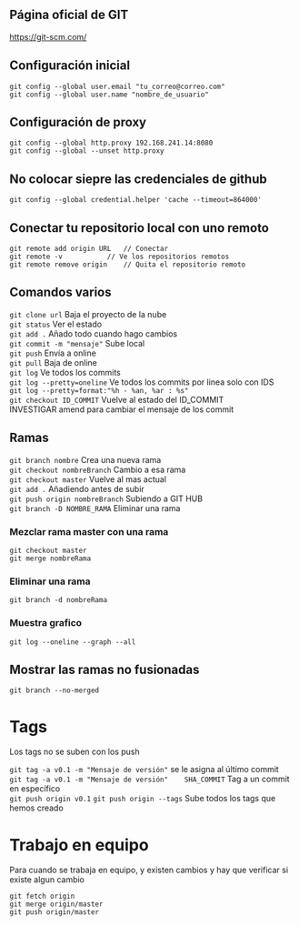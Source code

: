 ## Página oficial de GIT
https://git-scm.com/

## Configuración inicial
```
git config --global user.email "tu_correo@correo.com"
git config --global user.name "nombre_de_usuario"
```

## Configuración de proxy
```
git config --global http.proxy 192.168.241.14:8080 
git config --global --unset http.proxy
```

## No colocar siepre las credenciales de github
```
git config --global credential.helper 'cache --timeout=864000'
```

## Conectar tu repositorio local con uno remoto
```
git remote add origin URL	// Conectar
git remote -v			// Ve los repositorios remotos
git remote remove origin	// Quita el repositorio remoto
```
## Comandos varios

`git clone url`				      Baja el proyecto de la nube <br>
`git status` 					      Ver el estado <br>
`git add .` 					      Añado todo cuando hago cambios <br>
`git commit -m "mensaje"` 	Sube local <br>
`git push` 					        Envía a online <br>
`git pull` 					        Baja de online <br>
`git log`						        Ve todos los commits <br>
`git log --pretty=oneline`	Ve todos los commits por linea solo con IDS <br>
`git log --pretty=format:"%h - %an, %ar : %s"` <br>
`git checkout ID_COMMIT`		Vuelve al estado del ID_COMMIT <br>
INVESTIGAR amend para cambiar el mensaje de los commit

## Ramas
`git branch nombre`			        Crea una nueva rama<br>
`git checkout nombreBranch`	    Cambio a esa rama<br>
`git checkout master`			      Vuelve al mas actual<br>
`git add .`					            Añadiendo antes de subir<br>
`git push origin nombreBranch`	Subiendo a GIT HUB<br>
`git branch -D NOMBRE_RAMA`		  Eliminar una rama<br>

### Mezclar rama master con una rama
```
git checkout master
git merge nombreRama
```
### Eliminar una rama
```
git branch -d nombreRama
```
### Muestra grafico
```
git log --oneline --graph --all
```

## Mostrar las ramas no fusionadas
```
git branch --no-merged
```

# Tags
Los tags no se suben con los push

`git tag -a v0.1 -m "Mensaje de versión"`			        se le asigna al último commit<br>
`git tag -a v0.1 -m "Mensaje de versión"	SHA_COMMIT`	Tag a un commit en específico<br>
`git push origin v0.1`
`git push origin --tags`					                    Sube todos los tags que hemos creado<br>


# Trabajo en equipo

Para cuando se trabaja en equipo, y existen cambios y hay que verificar si existe algun cambio
```
git fetch origin
git merge origin/master
git push origin/master
```
